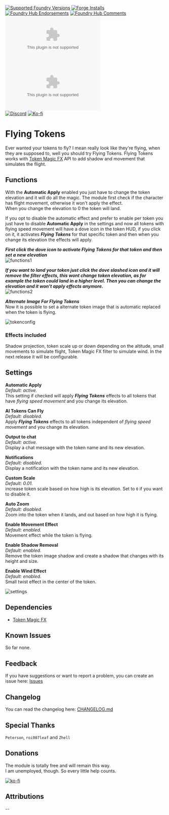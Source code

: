 [![Supported Foundry Versions](https://img.shields.io/endpoint?url=https://foundryshields.com/version?url=https://github.com/LeafWulf/flying-tokens/releases/latest/download/module.json)](https://foundryvtt.com/packages/flying-tokens) [![Forge Installs](https://img.shields.io/badge/dynamic/json?label=Forge%20Installs&query=package.installs&suffix=%25&url=https%3A%2F%2Fforge-vtt.com%2Fapi%2Fbazaar%2Fpackage%2Fflying-tokens&colorB=4aa94a)](https://forge-vtt.com/bazaar#sort=updated&package=flying-tokens)  
[![Foundry Hub Endorsements](https://img.shields.io/endpoint?logoColor=white&url=https%3A%2F%2Fwww.foundryvtt-hub.com%2Fwp-json%2Fhubapi%2Fv1%2Fpackage%2Fflying-tokens%2Fshield%2Fendorsements)](https://www.foundryvtt-hub.com/package/flying-tokens/)
[![Foundry Hub Comments](https://img.shields.io/endpoint?logoColor=white&url=https%3A%2F%2Fwww.foundryvtt-hub.com%2Fwp-json%2Fhubapi%2Fv1%2Fpackage%2Fflying-tokens%2Fshield%2Fcomments)](https://www.foundryvtt-hub.com/package/flying-tokens/)  
[![Latest Downloads](https://img.shields.io/github/downloads/LeafWulf/flying-tokens/latest/module.zip?color=blue&label=latest%20downloads)](https://github.com/LeafWulf/flying-tokens/releases/latest) [![Total Downloads](https://img.shields.io/github/downloads/LeafWulf/flying-tokens/module.zip?color=blue&label=total%20downloads)](https://github.com/LeafWulf/flying-tokens/releases)  
[![Discord](https://dcbadge.vercel.app/api/shield/219289132235489280?style=flat)](https://discordapp.com/users/219289132235489280) [![Ko-fi](https://img.shields.io/badge/Ko--fi-winterwulf-0374b5?logo=kofi)](https://ko-fi.com/winterwulf)

# Flying Tokens

Ever wanted your tokens to fly? I mean really look like they're flying, when they are supposed to, well you should try Flying Tokens.
Flying Tokens works with [Token Magic FX](https://foundryvtt.com/packages/tokenmagic) API to add shadow and movement that simulates the flight.

## Functions

With the **Automatic Apply** enabled you just have to change the token elevation and it will do all the magic. The module first check if the character has flight movement, otherwise it won't apply the effect.  
When you change the elevation to 0 the token will land.

If you opt to disable the automatic effect and prefer to enable per token you just have to disable **Automatic Apply** in the settings and now all tokens with flying speed movement will have a dove icon in the token HUD, if you click on it, it activates ***Flying Tokens*** for that specific token and then when you change its elevation the effects will apply.

***First click the dove icon to activate *Flying Tokens* for that token and then set a new elevation***  
![functions1](readme/functions1.png)

***If you want to land your token just click the dove slashed icon and it will remove the filter effects, this wont change token elevation, as for example the token could land in a higher level. Then you can change the elevation and it won't apply effects anymore.***  
![functions2](readme/functions2.png)

***Alternate Image For Flying Tokens***  
Now it is possible to set a alternate token image that is automatic replaced when the token is flying.

![tokenconfig](readme/tokenconfig.png)

### Effects included
Shadow projection, token scale up or down depending on the altitude, small movements to simulate flight, Token Magic FX filter to simulate wind. In the next release it will be configurable.

## Settings
**Automatic Apply**  
*Default: active.*  
This setting if checked will apply ***Flying Tokens*** effects to all tokens that have *flying speed movement* and you change its elevation.

**Al Tokens Can Fly**  
*Default: disabled.*  
Apply ***Flying Tokens*** effects to all tokens independent of *flying speed movement* and you change its elevation.

**Output to chat**  
*Default: active.*  
Display a chat message with the token name and its new elevation.

**Notifications**  
*Default: disabled.*  
Display a notification with the token name and its new elevation.

**Custom Scale**  
*Default: 0.01.*  
increase token scale based on how high is its elevation. Set to `0` if you want to disable it. 

**Auto Zoom**  
*Default: disabled.*  
Zoom into the token when it lands, and out based on how high it is flying.

**Enable Movement Effect**  
*Default: enabled.*  
Movement effect while the token is flying.

**Enable Shadow Removal**  
*Default: enabled.*  
Remove the token image shadow and create a shadow that changes with its height and size.

**Enable Wind Effect**  
*Default: enabled.*  
Small twist effect in the center of the token. 

![settings](readme/settings.png)

## Dependencies
- [Token Magic FX](https://foundryvtt.com/packages/tokenmagic)

## Known Issues
So far none.

## Feedback
If you have suggestions or want to report a problem, you can create an issue here: [Issues](../../issues)

## Changelog
You can read the changelog here: [CHANGELOG.md](/CHANGELOG.md)

## Special Thanks
`Peterson`, `roi007leaf` and `Zhell`

## Donations
The module is totally free and will remain this way.  
I am unemployed, though. So every little help counts.

[![ko-fi](https://ko-fi.com/img/githubbutton_sm.svg)](https://ko-fi.com/winterwulf)

## Attributions
--
